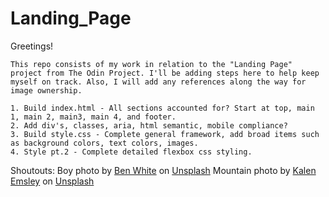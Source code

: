# Landing_Page
Greetings!

    This repo consists of my work in relation to the "Landing Page" project from The Odin Project. I'll be adding steps here to help keep myself on track. Also, I will add any references along the way for image ownership.

    1. Build index.html - All sections accounted for? Start at top, main 1, main 2, main3, main 4, and footer.
    2. Add div's, classes, aria, html semantic, mobile compliance?
    3. Build style.css - Complete general framework, add broad items such as background colors, text colors, images.
    4. Style pt.2 - Complete detailed flexbox css styling.



Shoutouts:
Boy photo by <a href="https://unsplash.com/@benwhitephotography?utm_source=unsplash&utm_medium=referral&utm_content=creditCopyText">Ben White</a> on <a href="https://unsplash.com/s/photos/logo?utm_source=unsplash&utm_medium=referral&utm_content=creditCopyText">Unsplash</a>
Mountain photo by <a href="https://unsplash.com/es/@kalenemsley?utm_source=unsplash&utm_medium=referral&utm_content=creditCopyText">Kalen Emsley</a> on <a href="https://unsplash.com/s/photos/mountain?utm_source=unsplash&utm_medium=referral&utm_content=creditCopyText">Unsplash</a>
  